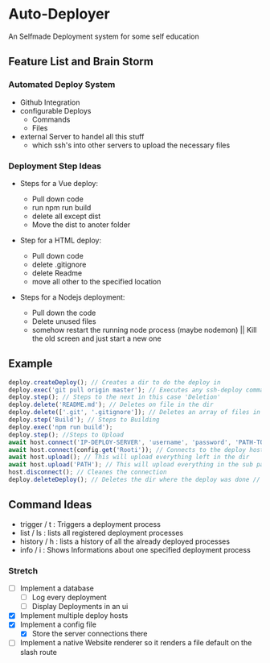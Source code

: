 # Auto-Deployer

An Selfmade Deployment system for some self education

## Feature List and Brain Storm

### Automated Deploy System

- Github Integration
- configurable Deploys
  - Commands
  - Files
- external Server to handel all this stuff
  - which ssh's into other servers to upload the necessary files

### Deployment Step Ideas

- Steps for a Vue deploy:

  - Pull down code
  - run npm run build
  - delete all except dist
  - Move the dist to anoter folder

- Step for a HTML deploy:

  - Pull down code
  - delete .gitignore
  - delete Readme
  - move all other to the specified location

- Steps for a Nodejs deployment:
  - Pull down the code
  - Delete unused files
  - somehow restart the running node process (maybe nodemon) || Kill the old screen and just start a new one

## Example

```js
deploy.createDeploy(); // Creates a dir to do the deploy in
deploy.exec('git pull origin master'); // Executes any ssh-deploy command in the dir
deploy.step(); // Steps to the next in this case 'Deletion'
deploy.delete('README.md'); // Deletes on file in the dir
deploy.delete(['.git', '.gitignore']); // Deletes an array of files in the dir
deploy.step('Build'); // Steps to Building
deploy.exec('npm run build');
deploy.step(); //Steps to Upload
await host.connect('IP-DEPLOY-SERVER', 'username', 'password', 'PATH-TO-DIR'); // Connects to the deploy host and decides the path to upload in this case: /var/ww/html/proj
await host.connect(config.get('Rooti')); // Connects to the deploy host and decides the path to upload in this case: /var/ww/html/proj
await host.upload(); // This will upload everything left in the dir
await host.upload('PATH'); // This will upload everything in the sub path of the deploy dir
host.disconnect(); // Cleanes the connection
deploy.deleteDeploy(); // Deletes the dir where the deploy was done // A Boolean if should save or not
```

## Command Ideas

- trigger / t : Triggers a deployment process
- list / ls : lists all registered deployment processes
- history / h : lists a history of all the already deployed processes
- info / i : Shows Informations about one specified deployment process

### Stretch

- [ ] Implement a database
  - [ ] Log every deployment
  - [ ] Display Deployments in an ui
- [x] Implement multiple deploy hosts
- [x] Implement a config file
  - [x] Store the server connections there
- [ ] Implement a native Website renderer so it renders a file default on the slash route
